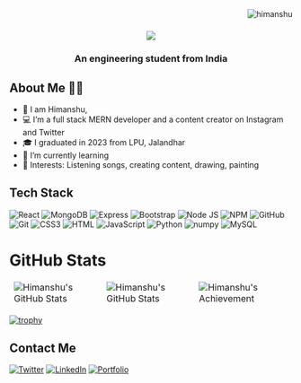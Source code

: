 <img align="right" src="https://komarev.com/ghpvc/?username=0xitshimanshu&label=Profile%20views&color=0e75b6&style=flat" alt="himanshu" />

  
  <h1 align="center">
    <img src="https://readme-typing-svg.herokuapp.com/?font=&size=35&center=true&vCenter=true&width=500&height=70&duration=4000&lines=Hi+There!+👋;+This+is+Himanshu!;" />
  </h1>

<h3 align="center">An engineering student from India</h3>

 ## About Me 👩‍💼
  
- 👀 I am Himanshu,
- 💻 I’m a full stack MERN developer and a content creator on Instagram and Twitter 
- 🎓 I graduated in 2023 from LPU, Jalandhar
- 🌱 I’m currently learning 
- 💞️ Interests: Listening songs, creating content, drawing, painting

## Tech Stack 
![React](https://img.shields.io/badge/React-20232A?style=for-the-badge&logo=react&logoColor=61DAFB)
![MongoDB](https://img.shields.io/badge/MongoDB-4EA94B?style=for-the-badge&logo=mongodb&logoColor=white)
![Express](https://img.shields.io/badge/Express.js-000000?style=for-the-badge&logo=express&logoColor=white)
![Bootstrap](https://img.shields.io/badge/Bootstrap-563D7C?style=for-the-badge&logo=bootstrap&logoColor=white)
![Node JS](https://img.shields.io/badge/Node.js-339933?style=for-the-badge&logo=nodedotjs&logoColor=white)
![NPM](https://img.shields.io/badge/npm-CB3837?style=for-the-badge&logo=npm&logoColor=white)
![GitHub](https://img.shields.io/badge/GitHub-100000?style=for-the-badge&logo=github&logoColor=white)
![Git](https://img.shields.io/badge/git-%23F05033.svg?style=for-the-badge&logo=git&logoColor=white)
![CSS3](https://img.shields.io/badge/CSS3-1572B6?style=for-the-badge&logo=css3&logoColor=white)
![HTML](https://img.shields.io/badge/HTML5-E34F26?style=for-the-badge&logo=html5&logoColor=white)
![JavaScript](https://img.shields.io/badge/JavaScript-323330?style=for-the-badge&logo=javascript&logoColor=F7DF1E)
![Python](https://img.shields.io/badge/Python-FFD43B?style=for-the-badge&logo=python&logoColor=blue)
![numpy](https://img.shields.io/badge/Numpy-777BB4?style=for-the-badge&logo=numpy&logoColor=white)
![MySQL](https://img.shields.io/badge/MySQL-005C84?style=for-the-badge&logo=mysql&logoColor=white)
# GitHub Stats

    
</table>
<table align="center" border="0" cellpadding="0" cellspacing="0">
    <thead>
        <tr>
            <td><img src="https://github-readme-stats.vercel.app/api?username=0xitshimanshu&show_icons=true&locale=en&theme=tokyonight" alt="Himanshu's GitHub Stats" />               </td>
            <td><img src="https://streak-stats.demolab.com/?user=0xitshimanshu&theme=tokyonight" alt="Himanshu's GitHub Stats" /></td>
            <td><img align="left" src="https://github-readme-stats.vercel.app/api/top-langs?username=0xitshimanshu&show_icons=true&locale=en&theme=tokyonight&layout=compact" alt="Himanshu's Achievement" /></td>
        </tr>
    </thead>
</table>

[![trophy](https://github-profile-trophy.vercel.app/?username=0xitshimanshu)](https://github.com/ryo-ma/github-profile-trophy)
 

## Contact Me
[![Twitter](https://img.shields.io/badge/Twitter-1DA1F2?style=for-the-badge&logo=twitter&logoColor=white)](https://twitter.com/0xHimansh)
[![LinkedIn](https://img.shields.io/badge/LinkedIn-0077B5?style=for-the-badge&logo=linkedin&logoColor=white)](https://www.linkedin.com/in/0xitshimanshuyadav/)
[![Portfolio](https://img.shields.io/badge/Portfolio-1DA1F2?style=for-the-badge&logo=website&logoColor=white)](https://github.com/0xitshimanshu)

